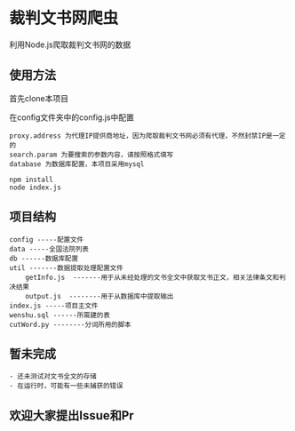 # 裁判文书网爬虫

利用Node.js爬取裁判文书网的数据

## 使用方法
首先clone本项目

在config文件夹中的config.js中配置

```
proxy.address 为代理IP提供商地址，因为爬取裁判文书网必须有代理，不然封禁IP是一定的
search.param 为要搜索的参数内容，请按照格式填写
database 为数据库配置，本项目采用mysql
```


```
npm install 
node index.js
```
## 项目结构

    config -----配置文件
    data -----全国法院列表
    db ------数据库配置
    util -------数据提取处理配置文件
        getInfo.js  -------用于从未经处理的文书全文中获取文书正文，相关法律条文和判决结果
        output.js  --------用于从数据库中提取输出
    index.js -----项目主文件
    wenshu.sql ------所需建的表
    cutWord.py --------分词所用的脚本

## 暂未完成
    - 还未测试对文书全文的存储
    - 在运行时，可能有一些未捕获的错误

## 欢迎大家提出Issue和Pr
